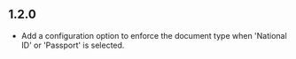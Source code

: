 ## 1.2.0

* Add a configuration option to enforce the document type when 'National ID' or 'Passport' is selected.



